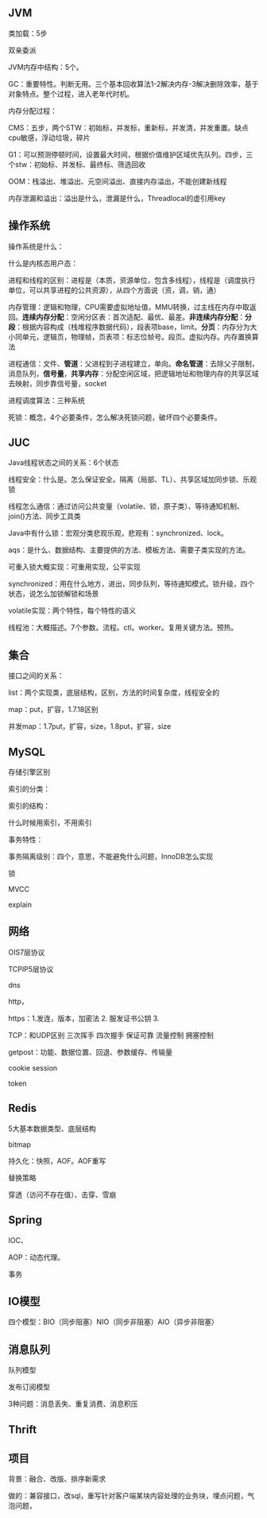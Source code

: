 



## JVM

类加载：5步

双亲委派

JVM内存中结构：5个。

GC：重要特性。判断无用。三个基本回收算法1-2解决内存-3解决删除效率，基于对象特点。整个过程，进入老年代时机。

内存分配过程：

CMS：五步，两个STW：初始标，并发标，重新标，并发清，并发重置。缺点cpu敏感，浮动垃圾，碎片

G1：可以预测停顿时间，设置最大时间，根据价值维护区域优先队列。四步，三个stw：初始标、并发标、最终标、筛选回收

OOM：栈溢出、堆溢出、元空间溢出、直接内存溢出，不能创建新线程

内存泄漏和溢出：溢出是什么，泄漏是什么，Threadlocal的虚引用key

## 操作系统

操作系统是什么：

什么是内核态用户态：

进程和线程的区别：进程是（本质，资源单位，包含多线程），线程是（调度执行单位，可以共享进程的公共资源），从四个方面说（资，调，销，通）

内存管理：逻辑和物理，CPU需要虚拟地址值，MMU转换，过主线在内存中取返回。**连续内存分配**：空闲分区表：首次适配、最优、最差。**非连续内存分配**：**分段**：根据内容构成（栈堆程序数据代码），段表项base，limit。**分页**：内存分为大小同单元，逻辑页，物理帧，页表项：标志位帧号。段页。虚拟内存。内存置换算法

进程通信：文件、**管道**：父进程到子进程建立，单向。**命名管道**：去除父子限制，消息队列，**信号量**，**共享内存**：分配空闲区域，把逻辑地址和物理内存的共享区域去映射，同步靠信号量，socket

进程调度算法：三种系统

死锁：概念，4个必要条件，怎么解决死锁问题，破坏四个必要条件。

## JUC

Java线程状态之间的关系：6个状态

线程安全：什么是。怎么保证安全。隔离（局部、TL）、共享区域加同步锁、乐观锁

线程怎么通信：通过访问公共变量（volatile、锁，原子类）、等待通知机制、join()方法、同步工具类

Java中有什么锁：宏观分类悲观乐观，悲观有：synchronized、lock。

aqs：是什么、数据结构、主要提供的方法、模板方法、需要子类实现的方法。

可重入锁大概实现：可重用实现，公平实现

synchronized：用在什么地方，进出，同步队列，等待通知模式。锁升级，四个状态，说怎么加锁解锁和场景

volatile实现：两个特性，每个特性的语义

线程池：大概描述。7个参数。流程。ctl。worker。复用关键方法。预热。



## 集合

接口之间的关系：

list：两个实现类，底层结构，区别，方法的时间复杂度，线程安全的

map：put，扩容，1.7.18区别

并发map：1.7put，扩容，size，1.8put，扩容，size

## MySQL

存储引擎区别

索引的分类：

索引的结构：

什么时候用索引，不用索引

事务特性：

事务隔离级别：四个，意思，不能避免什么问题，InnoDB怎么实现

锁

MVCC

explain

## 网络

OIS7层协议

TCPIP5层协议

dns

http，

https：1.发连，版本，加密法 2. 服发证书公钥 3.

TCP：和UDP区别 三次挥手 四次握手 保证可靠 流量控制 拥塞控制

getpost：功能、数据位置、回退、参数缓存、传输量

cookie session 

token

## Redis

5大基本数据类型、底层结构

bitmap

持久化：快照，AOF。AOF重写

替换策略

穿透（访问不存在值）、击穿、雪崩



## Spring

IOC、

AOP：动态代理。

事务

## IO模型

四个模型：BIO（同步阻塞）NIO（同步非阻塞）AIO（异步非阻塞）

## 消息队列

队列模型

发布订阅模型

3种问题：消息丢失、重复消费、消息积压

## Thrift



## 项目

背景：融合、改版、排序新需求

做的：兼容接口，改sql，重写针对客户端某块内容处理的业务块，埋点问题，气泡问题，